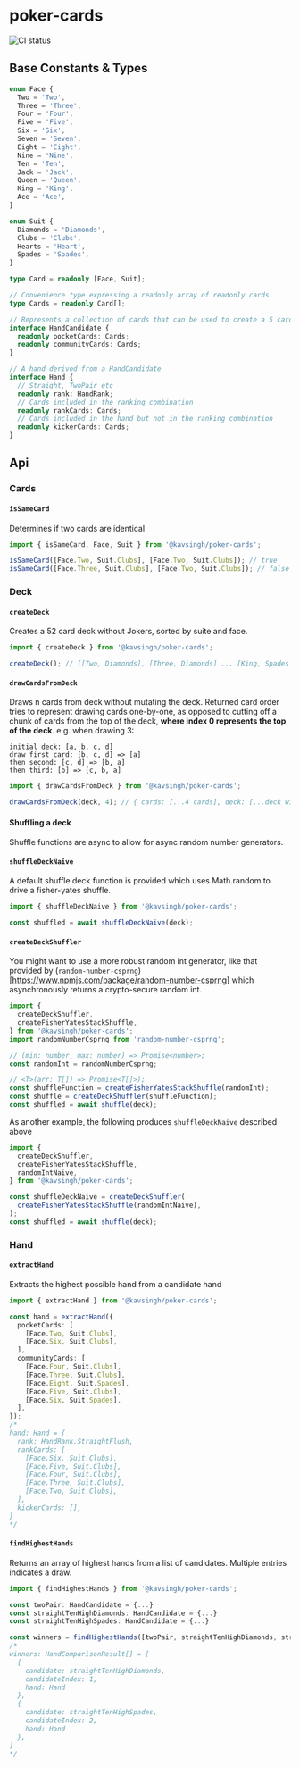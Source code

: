 # poker-cards

![CI status](https://github.com/kavsingh/poker-lib/workflows/CI/badge.svg)

## Base Constants & Types

```ts
enum Face {
  Two = 'Two',
  Three = 'Three',
  Four = 'Four',
  Five = 'Five',
  Six = 'Six',
  Seven = 'Seven',
  Eight = 'Eight',
  Nine = 'Nine',
  Ten = 'Ten',
  Jack = 'Jack',
  Queen = 'Queen',
  King = 'King',
  Ace = 'Ace',
}

enum Suit {
  Diamonds = 'Diamonds',
  Clubs = 'Clubs',
  Hearts = 'Heart',
  Spades = 'Spades',
}

type Card = readonly [Face, Suit];

// Convenience type expressing a readonly array of readonly cards
type Cards = readonly Card[];

// Represents a collection of cards that can be used to create a 5 card hand
interface HandCandidate {
  readonly pocketCards: Cards;
  readonly communityCards: Cards;
}

// A hand derived from a HandCandidate
interface Hand {
  // Straight, TwoPair etc
  readonly rank: HandRank;
  // Cards included in the ranking combination
  readonly rankCards: Cards;
  // Cards included in the hand but not in the ranking combination
  readonly kickerCards: Cards;
}
```

## Api

### Cards

#### `isSameCard`

Determines if two cards are identical

```ts
import { isSameCard, Face, Suit } from '@kavsingh/poker-cards';

isSameCard([Face.Two, Suit.Clubs], [Face.Two, Suit.Clubs]); // true
isSameCard([Face.Three, Suit.Clubs], [Face.Two, Suit.Clubs]); // false
```

### Deck

#### `createDeck`

Creates a 52 card deck without Jokers, sorted by suite and face.

```ts
import { createDeck } from '@kavsingh/poker-cards';

createDeck(); // [[Two, Diamonds], [Three, Diamonds] ... [King, Spades], [Ace, Spades]]
```

#### `drawCardsFromDeck`

Draws n cards from deck without mutating the deck. Returned card order tries to represent drawing cards one-by-one, as opposed to cutting off a chunk of cards from the top of the deck, **where index 0 represents the top of the deck**.
e.g. when drawing 3:

```text
initial deck: [a, b, c, d]
draw first card: [b, c, d] => [a]
then second: [c, d] => [b, a]
then third: [b] => [c, b, a]
```

```ts
import { drawCardsFromDeck } from '@kavsingh/poker-cards';

drawCardsFromDeck(deck, 4); // { cards: [...4 cards], deck: [...deck without 4 cards] }
```

#### Shuffling a deck

Shuffle functions are async to allow for async random number generators.

#### `shuffleDeckNaive`

A default shuffle deck function is provided which uses Math.random to drive a fisher-yates shuffle.

```ts
import { shuffleDeckNaive } from '@kavsingh/poker-cards';

const shuffled = await shuffleDeckNaive(deck);
```

#### `createDeckShuffler`

You might want to use a more robust random int generator, like that provided by (`random-number-csprng`)[<https://www.npmjs.com/package/random-number-csprng]> which asynchronously returns a crypto-secure random int.

```ts
import {
  createDeckShuffler,
  createFisherYatesStackShuffle,
} from '@kavsingh/poker-cards';
import randomNumberCsprng from 'random-number-csprng';

// (min: number, max: number) => Promise<number>;
const randomInt = randomNumberCsprng;

// <T>(arr: T[]) => Promise<T[]>);
const shuffleFunction = createFisherYatesStackShuffle(randomInt);
const shuffle = createDeckShuffler(shuffleFunction);
const shuffled = await shuffle(deck);
```

As another example, the following produces `shuffleDeckNaive` described above

```ts
import {
  createDeckShuffler,
  createFisherYatesStackShuffle,
  randomIntNaive,
} from '@kavsingh/poker-cards';

const shuffleDeckNaive = createDeckShuffler(
  createFisherYatesStackShuffle(randomIntNaive),
);
const shuffled = await shuffle(deck);
```

### Hand

#### `extractHand`

Extracts the highest possible hand from a candidate hand

```ts
import { extractHand } from '@kavsingh/poker-cards';

const hand = extractHand({
  pocketCards: [
    [Face.Two, Suit.Clubs],
    [Face.Six, Suit.Clubs],
  ],
  communityCards: [
    [Face.Four, Suit.Clubs],
    [Face.Three, Suit.Clubs],
    [Face.Eight, Suit.Spades],
    [Face.Five, Suit.Clubs],
    [Face.Six, Suit.Spades],
  ],
});
/*
hand: Hand = {
  rank: HandRank.StraightFlush,
  rankCards: [
    [Face.Six, Suit.Clubs],
    [Face.Five, Suit.Clubs],
    [Face.Four, Suit.Clubs],
    [Face.Three, Suit.Clubs],
    [Face.Two, Suit.Clubs],
  ],
  kickerCards: [],
}
*/
```

#### `findHighestHands`

Returns an array of highest hands from a list of candidates. Multiple entries indicates a draw.

```ts
import { findHighestHands } from '@kavsingh/poker-cards';

const twoPair: HandCandidate = {...}
const straightTenHighDiamonds: HandCandidate = {...}
const straightTenHighSpades: HandCandidate = {...}

const winners = findHighestHands([twoPair, straightTenHighDiamonds, straightTenHighSpades]);
/*
winners: HandComparisonResult[] = [
  {
    candidate: straightTenHighDiamonds,
    candidateIndex: 1,
    hand: Hand
  },
  {
    candidate: straightTenHighSpades,
    candidateIndex: 2,
    hand: Hand
  },
]
*/

```
